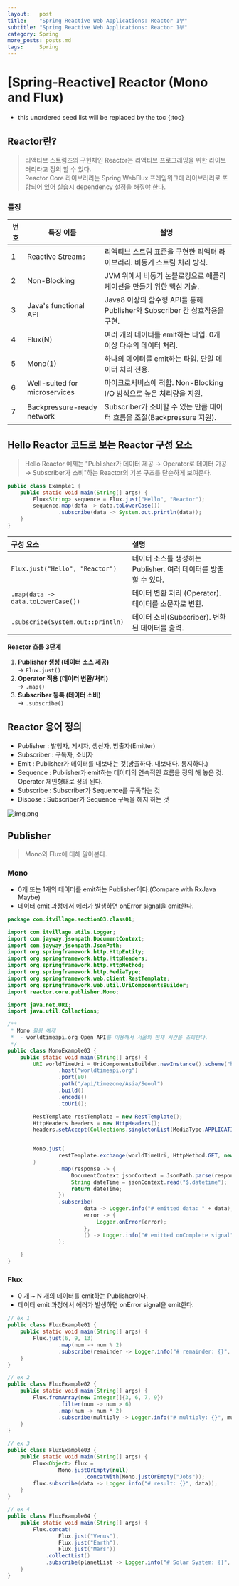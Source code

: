 ```yaml
---
layout:   post
title:    "Spring Reactive Web Applications: Reactor 1부"
subtitle: "Spring Reactive Web Applications: Reactor 1부"
category: Spring
more_posts: posts.md
tags:     Spring
---
```

# [Spring-Reactive] Reactor (Mono and Flux)

<!--more-->
<!-- Table of contents -->
* this unordered seed list will be replaced by the toc
{:toc}

<!-- text -->

## Reactor란?
> 리액티브 스트림즈의 구현체인 Reactor는 리액티브 프로그래밍을 위한 라이브러리라고 정의 할 수 있다.  
> Reactor Core 라이브러리는 Spring WebFlux 프레임워크에 라이브러리로 포함되어 있어 실습시 dependency 설정을 해줘야 한다.

### 틀징

|번호 | 특징 이름 | 설명|
|---|---|---|
|1 | Reactive Streams | 리액티브 스트림 표준을 구현한 리액터 라이브러리. 비동기 스트림 처리 방식.|
|2 | Non-Blocking | JVM 위에서 비동기 논블로킹으로 애플리케이션을 만들기 위한 핵심 기술.|
|3 | Java's functional API | Java8 이상의 함수형 API를 통해 Publisher와 Subscriber 간 상호작용을 구현.|
|4 | Flux(N) | 여러 개의 데이터를 emit하는 타입. 0개 이상 다수의 데이터 처리.|
|5 | Mono(1) | 하나의 데이터를 emit하는 타입. 단일 데이터 처리 전용.|
|6 | Well-suited for microservices | 마이크로서비스에 적합. Non-Blocking I/O 방식으로 높은 처리량을 지원.|
|7 | Backpressure-ready network | Subscriber가 소비할 수 있는 만큼 데이터 흐름을 조절(Backpressure 지원).|



## Hello Reactor 코드로 보는 Reactor 구성 요소
> Hello Reactor 예제는 "Publisher가 데이터 제공 → Operator로 데이터 가공 → Subscriber가 소비"하는 Reactor의 기본 구조를 단순하게 보여준다.

```java
public class Example1 {
    public static void main(String[] args) {
        Flux<String> sequence = Flux.just("Hello", "Reactor");
        sequence.map(data -> data.toLowerCase())
                .subscribe(data -> System.out.println(data));
    }
}
```

| 구성 요소 | 설명 |
|:---|:---|
| `Flux.just("Hello", "Reactor")` | 데이터 소스를 생성하는 Publisher. 여러 데이터를 방출할 수 있다. |
| `.map(data -> data.toLowerCase())` | 데이터 변환 처리 (Operator). 데이터를 소문자로 변환. |
| `.subscribe(System.out::println)` | 데이터 소비(Subscriber). 변환된 데이터를 출력. |

**Reactor 흐름 3단계**
1. **Publisher 생성 (데이터 소스 제공)**  
   → `Flux.just()`
2. **Operator 적용 (데이터 변환/처리)**  
   → `.map()`
3. **Subscriber 등록 (데이터 소비)**  
   → `.subscribe()`

## Reactor 용어 정의
- Publisher : 발행자, 게시자, 생산자, 방출자(Emitter)
- Subscriber : 구독자, 소비자
- Emit : Publisher가 데이터를 내보내는 것(방출하다. 내보내다. 통지하다.)
- Sequence : Publisher가 emit하는 데이터의 연속적인 흐름을 정의 해 놓은 것. Operator 체인형태로 정의 된다.
- Subscribe : Subscriber가 Sequence를 구독하는 것
- Dispose : Subscriber가 Sequence 구독을 해지 하는 것

![img.png](/assets/img/spring/reactor_1/img.png)


## Publisher
> Mono와 Flux에 대해 알아본다.

### Mono
- 0개 또는 1개의 데이터를 emit하는 Publisher이다.(Compare with RxJava Maybe)
- 데이터 emit 과정에서 에러가 발생하면 onError signal을 emit한다.

```java
package com.itvillage.section03.class01;

import com.itvillage.utils.Logger;
import com.jayway.jsonpath.DocumentContext;
import com.jayway.jsonpath.JsonPath;
import org.springframework.http.HttpEntity;
import org.springframework.http.HttpHeaders;
import org.springframework.http.HttpMethod;
import org.springframework.http.MediaType;
import org.springframework.web.client.RestTemplate;
import org.springframework.web.util.UriComponentsBuilder;
import reactor.core.publisher.Mono;

import java.net.URI;
import java.util.Collections;

/**
 * Mono 활용 예제
 *  - worldtimeapi.org Open API를 이용해서 서울의 현재 시간을 조회한다.
 */
public class MonoExample03 {
    public static void main(String[] args) {
        URI worldTimeUri = UriComponentsBuilder.newInstance().scheme("http")
                .host("worldtimeapi.org")
                .port(80)
                .path("/api/timezone/Asia/Seoul")
                .build()
                .encode()
                .toUri();

        RestTemplate restTemplate = new RestTemplate();
        HttpHeaders headers = new HttpHeaders();
        headers.setAccept(Collections.singletonList(MediaType.APPLICATION_JSON));


        Mono.just(
                restTemplate.exchange(worldTimeUri, HttpMethod.GET, new HttpEntity<String>(headers), String.class)
        )
                .map(response -> {
                    DocumentContext jsonContext = JsonPath.parse(response.getBody());
                    String dateTime = jsonContext.read("$.datetime");
                    return dateTime;
                })
                .subscribe(
                        data -> Logger.info("# emitted data: " + data),
                        error -> {
                            Logger.onError(error);
                        },
                        () -> Logger.info("# emitted onComplete signal")
                );

    }
}
```


### Flux
- 0 개 ~ N 개의 데이터를 emit하는 Publisher이다.
- 데이터 emit 과정에서 에러가 발생하면 onError signal을 emit한다.

```java
// ex 1
public class FluxExample01 {
    public static void main(String[] args) {
        Flux.just(6, 9, 13)
                .map(num -> num % 2)
                .subscribe(remainder -> Logger.info("# remainder: {}", remainder));
    }
}

// ex 2
public class FluxExample02 {
    public static void main(String[] args) {
        Flux.fromArray(new Integer[]{3, 6, 7, 9})
                .filter(num -> num > 6)
                .map(num -> num * 2)
                .subscribe(multiply -> Logger.info("# multiply: {}", multiply));
    }
}

// ex 3
public class FluxExample03 {
    public static void main(String[] args) {
        Flux<Object> flux =
                Mono.justOrEmpty(null)
                        .concatWith(Mono.justOrEmpty("Jobs"));
        flux.subscribe(data -> Logger.info("# result: {}", data));
    }
}

// ex 4
public class FluxExample04 {
    public static void main(String[] args) {
        Flux.concat(
                Flux.just("Venus"),
                Flux.just("Earth"),
                Flux.just("Mars"))
            .collectList()
            .subscribe(planetList -> Logger.info("# Solar System: {}", planetList));
    }
}

```